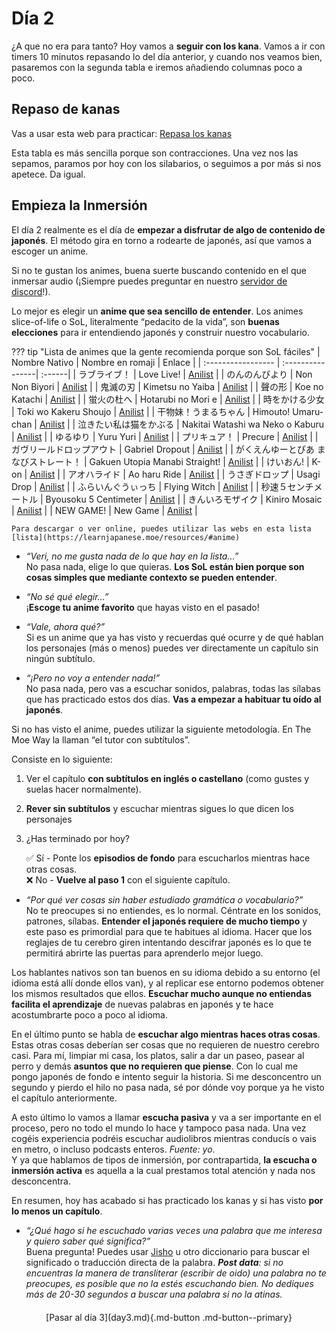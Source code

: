 # Día 2

¿A que no era para tanto? Hoy vamos a **seguir con los kana**. Vamos a ir con timers 10 minutos repasando lo del día anterior, y cuando nos veamos bien, pasaremos con la segunda tabla e iremos añadiendo columnas poco a poco.

## Repaso de kanas

Vas a usar esta web para practicar: [Repasa los kanas](https://renshuu.manabe.es/kanas)  

Esta tabla es más sencilla porque son contracciones. Una vez nos las sepamos, paramos por hoy con los silabarios, o seguimos a por más si nos apetece. Da igual.

## Empieza la Inmersión
El día 2 realmente es el día de **empezar a disfrutar de algo de contenido de japonés**. El método gira en torno a rodearte de japonés, así que vamos a escoger un anime.

Si no te gustan los animes, buena suerte buscando contenido en el que inmersar audio (¡Siempre puedes preguntar en nuestro [servidor de discord](https://discord.gg/y8P7mpDTcB)!).

Lo mejor es elegir un **anime que sea sencillo de entender**. Los animes slice-of-life o SoL, literalmente “pedacito de la vida”, son **buenas elecciones** para ir entendiendo japonés y construir nuestro vocabulario. 

??? tip "Lista de animes que la gente recomienda porque son SoL fáciles"
    | Nombre Nativo      | Nombre en romaji | Enlace |
    | :----------------- | :----------------| :------|
    | ラブライブ！       | Love Live!      | [Anilist](https://anilist.co/anime/15051/-School-idol-project/) |
    | のんのんびより     | Non Non Biyori  | [Anilist](https://anilist.co/anime/17549/) |
    | 鬼滅の刃       | Kimetsu no Yaiba      | [Anilist](https://anilist.co/anime/101922/) |
    | 聲の形     | Koe no Katachi  | [Anilist](https://anilist.co/anime/20954/) |
    | 蛍火の杜へ       | Hotarubi no Mori e      | [Anilist](https://anilist.co/anime/10408/) |
    | 時をかける少女     | Toki wo Kakeru Shoujo  | [Anilist](https://anilist.co/anime/2236/) |
    | 干物妹！うまるちゃん       | Himouto! Umaru-chan      | [Anilist](https://anilist.co/anime/20987/) |
    | 泣きたい私は猫をかぶる     | Nakitai Watashi wa Neko o Kaburu  | [Anilist](https://anilist.co/anime/114963/) |
    | ゆるゆり       | Yuru Yuri      | [Anilist](https://anilist.co/anime/10495/) |
    | プリキュア！     | Precure  | [Anilist](https://anilist.co/anime/5684/) |
    | ガヴリールドロップアウト       | Gabriel Dropout      | [Anilist](https://anilist.co/anime/21878/) |
    | がくえんゆーとぴあ まなびストレート！     | Gakuen Utopia Manabi Straight!  | [Anilist](https://anilist.co/anime/1858/-/) |
    | けいおん!       | K-on      | [Anilist](https://anilist.co/anime/5680/) |
    | アオハライド     | Ao haru Ride  | [Anilist](https://anilist.co/anime/20596/) |
    | うさぎドロップ       | Usagi Drop      | [Anilist](https://anilist.co/anime/10162/) |
    | ふらいんぐうぃっち     | Flying Witch  | [Anilist](https://anilist.co/anime/21284/) |
    | 秒速５センチメートル       | Byousoku 5 Centimeter      | [Anilist](https://anilist.co/anime/1689/) |
    | きんいろモザイク     | Kiniro Mosaic  | [Anilist](https://anilist.co/anime/16732/) |
    | NEW GAME!       | New Game      | [Anilist](https://anilist.co/anime/21455/NEW-GAME/) |

    Para descargar o ver online, puedes utilizar las webs en esta lista [lista](https://learnjapanese.moe/resources/#anime)

- *“Veri, no me gusta nada de lo que hay en la lista…”*  
    No pasa nada, elige lo que quieras. **Los SoL están bien porque son cosas simples que mediante contexto se pueden entender**. 

- *“No sé qué elegir…”*  
    ¡**Escoge tu anime favorito** que hayas visto en el pasado!

- *“Vale, ahora qué?”*  
    Si es un anime que ya has visto y recuerdas qué ocurre y de qué hablan los personajes (más o menos) puedes ver directamente un capítulo sin ningún subtítulo. 

- *“¡Pero no voy a entender nada!”*  
    No pasa nada, pero vas a escuchar sonidos, palabras, todas las sílabas que has practicado estos dos días. **Vas a empezar a habituar tu oído al japonés**. 

Si no has visto el anime, puedes utilizar la siguiente metodología.
En The Moe Way la llaman “el tutor con subtítulos”.

Consiste en lo siguiente:  

1. Ver el capítulo **con subtítulos en inglés o castellano** (como gustes y suelas hacer normalmente).
2. **Rever sin subtítulos** y escuchar mientras sigues lo que dicen los personajes
3. ¿Has terminado por hoy? 

    ✅ Sí - Ponte los **episodios de fondo** para escucharlos mientras hace otras cosas.  
    ❌ No - **Vuelve al paso 1** con el siguiente capítulo.

<div/>

- *“Por qué ver cosas sin haber estudiado gramática o vocabulario?”*  
No te preocupes si no entiendes, es lo normal. Céntrate en los sonidos, patrones, sílabas. **Entender el japonés requiere de mucho tiempo** y este paso es primordial para que te habitues al idioma. Hacer que los reglajes de tu cerebro giren intentando descifrar japonés es lo que te permitirá abrirte las puertas para aprenderlo mejor luego.

Los hablantes nativos son tan buenos en su idioma debido a su entorno (el idioma está allí donde ellos van), y al replicar ese entorno podemos obtener los mismos resultados que ellos. **Escuchar mucho aunque no entiendas facilita el aprendizaje** de nuevas palabras en japonés y te hace acostumbrarte poco a poco al idioma.

En el último punto se habla de **escuchar algo mientras haces otras cosas**. Estas otras cosas deberían ser cosas que no requieren de nuestro cerebro casi. Para mí, limpiar mi casa, los platos, salir a dar un paseo, pasear al perro y demás **asuntos que no requieren que piense**. Con lo cual me pongo japonés de fondo e intento seguir la historia. Si me desconcentro un segundo y pierdo el hilo no pasa nada, sé por dónde voy porque ya he visto el capítulo anteriormente.

A esto último lo vamos a llamar **escucha pasiva** y va a ser importante en el proceso, pero no todo el mundo lo hace y tampoco pasa nada. Una vez cogéis experiencia podréis escuchar audiolibros mientras conducís o vais en metro, o incluso podcasts enteros. *Fuente: yo*.  
Y ya que hablamos de tipos de inmersión, por contrapartida, **la escucha o inmersión activa** es aquella a la cual prestamos total atención y nada nos desconcentra.

En resumen, hoy has acabado si has practicado los kanas y si has visto **por lo menos un capítulo**. 

- *“¿Qué hago si he escuchado varias veces una palabra que me interesa y quiero saber qué significa?”*  
Buena pregunta! Puedes usar [Jisho](https://www.jisho.org) u otro diccionario para buscar el significado o traducción directa de la palabra. 
***Post data**: si no encuentras la manera de transliterar (escribir de oido) una palabra no te preocupes, es posible que no la estés escuchando bien. No dediques más de 20-30 segundos a buscar una palabra si no la atinas.*

<div style="margin-top: 20px;width:full;display:flex;justify-content:center;" markdown="1">
  [Pasar al día 3](day3.md){.md-button .md-button--primary}
</div>
